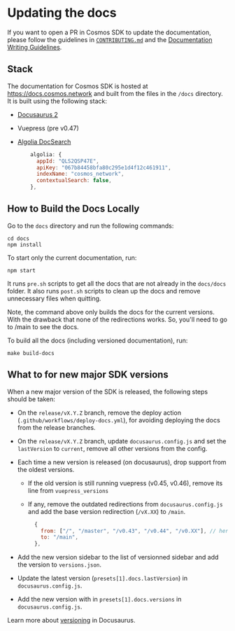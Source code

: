 # Updating the docs

If you want to open a PR in Cosmos SDK to update the documentation, please follow the guidelines in [`CONTRIBUTING.md`](https://github.com/cosmos/cosmos-sdk/tree/main/CONTRIBUTING.md#updating-documentation) and the [Documentation Writing Guidelines](./DOC_WRITING_GUIDELINES.md).

## Stack

The documentation for Cosmos SDK is hosted at https://docs.cosmos.network and built from the files in the `/docs` directory.
It is built using the following stack:

* [Docusaurus 2](https://docusaurus.io)
* Vuepress (pre v0.47)
* [Algolia DocSearch](https://docsearch.algolia.com/)

  ```js
      algolia: {
        appId: "QLS2QSP47E",
        apiKey: "067b84458bfa80c295e1d4f12c461911",
        indexName: "cosmos_network",
        contextualSearch: false,
      },
  ```

## How to Build the Docs Locally

Go to the `docs` directory and run the following commands:

```shell
cd docs
npm install
```

To start only the current documentation, run:

```shell
npm start
```

It runs `pre.sh` scripts to get all the docs that are not already in the `docs/docs` folder.
It also runs `post.sh` scripts to clean up the docs and remove unnecessary files when quitting.

Note, the command above only builds the docs for the current versions.
With the drawback that none of the redirections works. So, you'll need to go to /main to see the docs.

To build all the docs (including versioned documentation), run:

```shell
make build-docs
```

## What to for new major SDK versions

When a new major version of the SDK is released, the following steps should be taken:

* On the `release/vX.Y.Z` branch, remove the deploy action (`.github/workflows/deploy-docs.yml`), for avoiding deploying the docs from the release branches.
* On the `release/vX.Y.Z` branch, update `docusaurus.config.js` and set the `lastVersion` to `current`, remove all other versions from the config.
* Each time a new version is released (on docusaurus), drop support from the oldest versions.
    * If the old version is still running vuepress (v0.45, v0.46), remove its line from `vuepress_versions`
    * If any, remove the outdated redirections from `docusaurus.config.js` and add the base version redirection (`/vX.XX`) to `/main`.

      ```js
        {
          from: ["/", "/master", "/v0.43", "/v0.44", "/v0.XX"], // here add the deprecated version
          to: "/main",
        },
      ```

* Add the new version sidebar to the list of versionned sidebar and add the version to `versions.json`.
* Update the latest version (`presets[1].docs.lastVersion`) in `docusaurus.config.js`.
* Add the new version with in `presets[1].docs.versions` in `docusaurus.config.js`.

Learn more about [versioning](https://docusaurus.io/docs/versioning) in Docusaurus.
